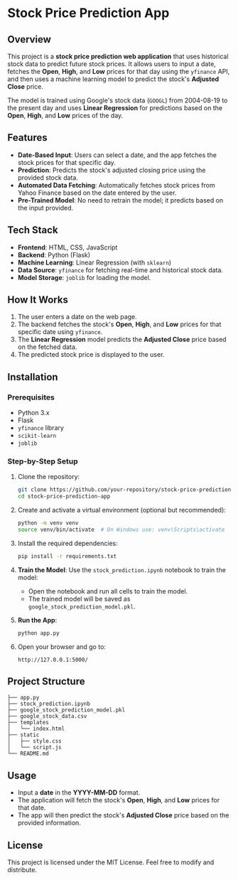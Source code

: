 # Stock Price Prediction App

## Overview

This project is a **stock price prediction web application** that uses historical stock data to predict future stock prices. It allows users to input a date, fetches the **Open**, **High**, and **Low** prices for that day using the `yfinance` API, and then uses a machine learning model to predict the stock's **Adjusted Close** price.

The model is trained using Google's stock data (`GOOGL`) from 2004-08-19 to the present day and uses **Linear Regression** for predictions based on the **Open**, **High**, and **Low** prices of the day.

## Features

- **Date-Based Input**: Users can select a date, and the app fetches the stock prices for that specific day.
- **Prediction**: Predicts the stock's adjusted closing price using the provided stock data.
- **Automated Data Fetching**: Automatically fetches stock prices from Yahoo Finance based on the date entered by the user.
- **Pre-Trained Model**: No need to retrain the model; it predicts based on the input provided.

## Tech Stack

- **Frontend**: HTML, CSS, JavaScript
- **Backend**: Python (Flask)
- **Machine Learning**: Linear Regression (with `sklearn`)
- **Data Source**: `yfinance` for fetching real-time and historical stock data.
- **Model Storage**: `joblib` for loading the model.

## How It Works

1. The user enters a date on the web page.
2. The backend fetches the stock's **Open**, **High**, and **Low** prices for that specific date using `yfinance`.
3. The **Linear Regression** model predicts the **Adjusted Close** price based on the fetched data.
4. The predicted stock price is displayed to the user.

## Installation

### Prerequisites

- Python 3.x
- Flask
- `yfinance` library
- `scikit-learn`
- `joblib`

### Step-by-Step Setup

1. Clone the repository:
   ```bash
   git clone https://github.com/your-repository/stock-price-prediction-app.git
   cd stock-price-prediction-app
   ```

2. Create and activate a virtual environment (optional but recommended):
   ```bash
   python -m venv venv
   source venv/bin/activate  # On Windows use: venv\Scripts\activate
   ```

3. Install the required dependencies:
   ```bash
   pip install -r requirements.txt
   ```

4. **Train the Model**: Use the `stock_prediction.ipynb` notebook to train the model:
   - Open the notebook and run all cells to train the model.
   - The trained model will be saved as `google_stock_prediction_model.pkl`.

5. **Run the App**:
   ```bash
   python app.py
   ```

6. Open your browser and go to:
   ```
   http://127.0.0.1:5000/
   ```

## Project Structure

```
├── app.py                        
├── stock_prediction.ipynb         
├── google_stock_prediction_model.pkl 
├── google_stock_data.csv           
├── templates
│   └── index.html                
├── static
│   ├── style.css                   
│   └── script.js                   
└── README.md                   
```

## Usage

- Input a **date** in the **YYYY-MM-DD** format.
- The application will fetch the stock's **Open**, **High**, and **Low** prices for that date.
- The app will then predict the stock's **Adjusted Close** price based on the provided information.

## License

This project is licensed under the MIT License. Feel free to modify and distribute.
